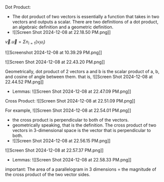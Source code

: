 Dot Product: 
- The dot product of two vectors is essentially a function that takes in two vectors and outputs a scalar. There are two definitions of a dot product, an algebraic definition and a geometric definition.
- ![[Screen Shot 2024-12-08 at 22.18.50 PM.png]]

$\overrightarrow{v}.\overrightarrow{u}=\Sigma{n}_{i=1}(v_i u_i)$ 

![[Screenshot 2024-12-08 at 10.39.29 PM.png]]

![[Screen Shot 2024-12-08 at 22.43.20 PM.png]]

Geometrically, dot product of 2 vectors a and b is the scalar product of a, b, and cosine of angle between them. that is,
![[Screen Shot 2024-12-08 at 22.44.52 PM.png]]

- Lemmas:
![[Screen Shot 2024-12-08 at 22.47.09 PM.png]]

Cross Product:
![[Screen Shot 2024-12-08 at 22.51.09 PM.png]]

For example,
![[Screen Shot 2024-12-08 at 22.54.01 PM.png]]

- the cross product is perpendicular to both of the vectors. 
- geometrically speaking, that is the definition. The cross product of two vectors in 3-dimensional space is the vector that is perpendicular to both.
- ![[Screen Shot 2024-12-08 at 22.56.15 PM.png]]

![[Screen Shot 2024-12-08 at 22.57.37 PM.png]]

- Lemmas:
![[Screen Shot 2024-12-08 at 22.58.33 PM.png]]

important: The area of a parallelogram in 3 dimensions = the magnitude of the cross product of the two vector sides.